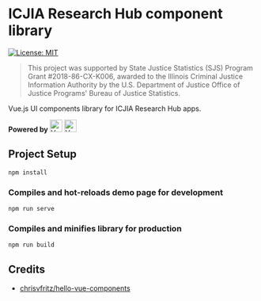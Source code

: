 # ICJIA Research Hub component library

[![License: MIT](https://img.shields.io/badge/License-MIT-yellow.svg)](https://opensource.org/licenses/MIT)

> This project was supported by State Justice Statistics (SJS) Program Grant #2018-86-CX-K006, awarded to the Illinois Criminal Justice Information Authority by the U.S. Department of Justice Office of Justice Programs' Bureau of Justice Statistics.

Vue.js UI components library for ICJIA Research Hub apps.

**Powered by** [<img alt="Vue.js logo" src="https://camo.githubusercontent.com/728ce9f78c3139e76fa69925ad7cc502e32795d2/68747470733a2f2f7675656a732e6f72672f696d616765732f6c6f676f2e706e67" height="25">](https://vuejs.org/) [<img alt="Vuetify.js logo" src="https://camo.githubusercontent.com/41759602ad091b02adf7b4986b55b0a870471b98/68747470733a2f2f63646e2e767565746966796a732e636f6d2f696d616765732f6c6f676f732f6c6f676f2e737667" height="25" />](https://vuetifyjs.com/)

## Project Setup

```
npm install
```

### Compiles and hot-reloads demo page for development

```
npm run serve
```

### Compiles and minifies library for production

```
npm run build
```

## Credits

- [chrisvfritz/hello-vue-components](https://github.com/chrisvfritz/hello-vue-components/)
